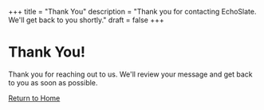+++
title = "Thank You"
description = "Thank you for contacting EchoSlate. We'll get back to you shortly."
draft = false
+++

# Thank You!

Thank you for reaching out to us. We'll review your message and get back to you as soon as possible.

[Return to Home](/)
